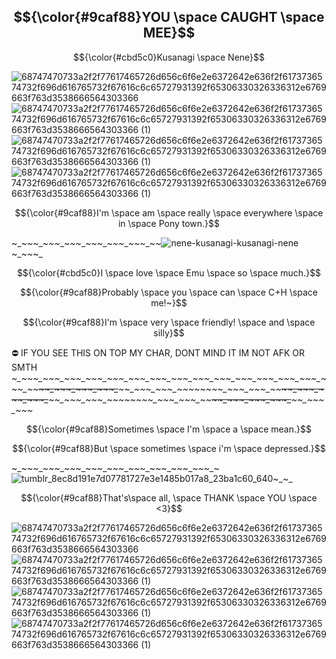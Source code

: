 ## $${\color{#9caf88}YOU \space CAUGHT \space MEE}$$

$${\color{#cbd5c0}Kusanagi \space Nene}$$

![68747470733a2f2f77617465726d656c6f6e2e6372642e636f2f6173736574732f696d616765732f67616c6c65727931392f65306330326336312e6769663f763d3538666564303366](https://github.com/Kusanasgi/Kusanasgi/assets/143155782/ab208981-55b3-4c6a-ac1c-6292641d48dc) 
![68747470733a2f2f77617465726d656c6f6e2e6372642e636f2f6173736574732f696d616765732f67616c6c65727931392f65306330326336312e6769663f763d3538666564303366 (1)](https://github.com/Kusanasgi/Kusanasgi/assets/143155782/93653203-782e-4892-ae6a-ceb90a3a8113) ![68747470733a2f2f77617465726d656c6f6e2e6372642e636f2f6173736574732f696d616765732f67616c6c65727931392f65306330326336312e6769663f763d3538666564303366 (1)](https://github.com/Kusanasgi/Kusanasgi/assets/143155782/93653203-782e-4892-ae6a-ceb90a3a8113) ![68747470733a2f2f77617465726d656c6f6e2e6372642e636f2f6173736574732f696d616765732f67616c6c65727931392f65306330326336312e6769663f763d3538666564303366 (1)](https://github.com/Kusanasgi/Kusanasgi/assets/143155782/93653203-782e-4892-ae6a-ceb90a3a8113)












$${\color{#9caf88}I'm \space am \space really \space everywhere \space in \space Pony town.}$$

~_~_~_~_~_~_~_~_~_~_~_~_~_~_~_~_~_~_~_~_~_![nene-kusanagi-kusanagi-nene](https://github.com/Kusanasgi/Kusanasgi/assets/143155782/0624efed-64fc-4d46-8be5-1f9020db9563)~_~_~_~_

$${\color{#cbd5c0}I \space love \space Emu \space so \space much.}$$ 

$${\color{#9caf88}Probably \space you \space can \space C+H \space me!~}$$ 

  $${\color{#9caf88}I'm \space very \space friendly! \space and \space silly}$$ 
  
  ⛔ IF YOU SEE THIS ON TOP MY CHAR, DONT MIND IT IM NOT AFK OR SMTH
  *~_~_~_~_~_~_~_~_~_~_~_~_~_~_~_~_~_~_~_~_~_~_~_~_~_~_~_~_~_~_~_~_~_~_~_~_~_~_~_~_~_~_~_~_~_~_~_~_~~_~_~_~_~_~_~_~_~_~_~_~_~~_~_~_~_~_~_~_~_~_~_~_~_~~_~_~_~_~_~_~_~_~_~_~_~_~~_~_~_~_~_~_~_~_~_~_~_~_~~_~_~_~_~_~_~_~_~_~_~_~_~~_~_~_~_~_~_~_~_~_~_~_~_~~_~_~_~_~_~_~_~_~_~_~_~_~~_~_~_~_~_~_~_~_~*

  $${\color{#9caf88}Sometimes \space I'm \space a \space mean.}$$ 

  $${\color{#9caf88}But \space sometimes \space i'm \space depressed.}$$ 



 ~_~_~_~_~_~_~_~_~_~_~_~_~_~_~_~_~_~_~_~_~_~_~_~_~_~_~_~_~![tumblr_8ec8d191e7d07781727e3e1485b017a8_23ba1c60_640](https://github.com/Kusanasgi/Kusanasgi/assets/143155782/63865540-7cb3-4d65-8a32-dc66c4485596)~_~_

$${\color{#9caf88}That's\space all, \space THANK \space YOU \space <3}$$ 

![68747470733a2f2f77617465726d656c6f6e2e6372642e636f2f6173736574732f696d616765732f67616c6c65727931392f65306330326336312e6769663f763d3538666564303366](https://github.com/Kusanasgi/Kusanasgi/assets/143155782/ab208981-55b3-4c6a-ac1c-6292641d48dc) 
![68747470733a2f2f77617465726d656c6f6e2e6372642e636f2f6173736574732f696d616765732f67616c6c65727931392f65306330326336312e6769663f763d3538666564303366 (1)](https://github.com/Kusanasgi/Kusanasgi/assets/143155782/93653203-782e-4892-ae6a-ceb90a3a8113) ![68747470733a2f2f77617465726d656c6f6e2e6372642e636f2f6173736574732f696d616765732f67616c6c65727931392f65306330326336312e6769663f763d3538666564303366 (1)](https://github.com/Kusanasgi/Kusanasgi/assets/143155782/93653203-782e-4892-ae6a-ceb90a3a8113) ![68747470733a2f2f77617465726d656c6f6e2e6372642e636f2f6173736574732f696d616765732f67616c6c65727931392f65306330326336312e6769663f763d3538666564303366 (1)](https://github.com/Kusanasgi/Kusanasgi/assets/143155782/93653203-782e-4892-ae6a-ceb90a3a8113)
